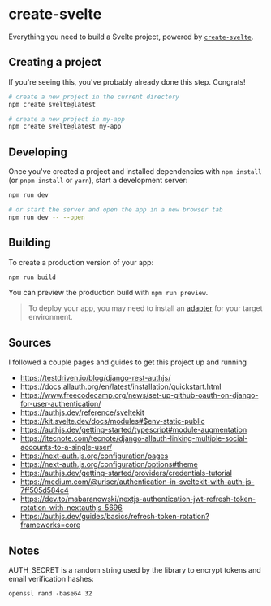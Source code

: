 # create-svelte

Everything you need to build a Svelte project, powered by [`create-svelte`](https://github.com/sveltejs/kit/tree/main/packages/create-svelte).

## Creating a project

If you're seeing this, you've probably already done this step. Congrats!

```bash
# create a new project in the current directory
npm create svelte@latest

# create a new project in my-app
npm create svelte@latest my-app
```

## Developing

Once you've created a project and installed dependencies with `npm install` (or `pnpm install` or `yarn`), start a development server:

```bash
npm run dev

# or start the server and open the app in a new browser tab
npm run dev -- --open
```

## Building

To create a production version of your app:

```bash
npm run build
```

You can preview the production build with `npm run preview`.

> To deploy your app, you may need to install an [adapter](https://kit.svelte.dev/docs/adapters) for your target environment.

## Sources

I followed a couple pages and guides to get this project up and running

- https://testdriven.io/blog/django-rest-authjs/
- https://docs.allauth.org/en/latest/installation/quickstart.html
- https://www.freecodecamp.org/news/set-up-github-oauth-on-django-for-user-authentication/
- https://authjs.dev/reference/sveltekit
- https://kit.svelte.dev/docs/modules#$env-static-public
- https://authjs.dev/getting-started/typescript#module-augmentation
- https://itecnote.com/tecnote/django-allauth-linking-multiple-social-accounts-to-a-single-user/
- https://next-auth.js.org/configuration/pages
- https://next-auth.js.org/configuration/options#theme
- https://authjs.dev/getting-started/providers/credentials-tutorial
- https://medium.com/@uriser/authentication-in-sveltekit-with-auth-js-7ff505d584c4
- https://dev.to/mabaranowski/nextjs-authentication-jwt-refresh-token-rotation-with-nextauthjs-5696
- https://authjs.dev/guides/basics/refresh-token-rotation?frameworks=core

## Notes

AUTH_SECRET is a random string used by the library to encrypt tokens and email verification hashes:

```
openssl rand -base64 32
```
